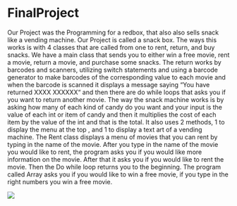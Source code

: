 # FinalProject
Our Project was the Programming for a redbox, that also also sells snack like a vending machine. Our Project is called a snack box. The ways this works is with 4 classes that are called from one to rent, return, and buy snacks. We have a main class that sends you to either win a free movie, rent a movie, return a movie, and purchase some snacks. The return works by barcodes and scanners, utilizing switch statements and using a barcode generator to make barcodes of the corresponding value to each movie and when the barcode is scanned it displays a message saying “You have returned XXXX XXXXXX“ and then there are do while loops that asks you if you want to return another movie. The way the snack machine works is by asking how many of each kind of candy do you want and your input is the value of each int or item of candy and then it multiplies the cost of each item by the value of the int and that is the total. It also uses 2 methods, 1 to display the menu at the top , and 1 to display a text art of a vending machine. The Rent class displays a menu of movies that you can rent by typing in the name of the movie. After you type in the name of the movie you would like to rent, the program asks you if you would like more information on the movie. After that it asks you if you would like to rent the movie. Then the Do while loop returns you to the beginning. The program called Array asks you if you would like to win a free movie, if you type in the right numbers you win a free movie. 

<img src="Redboox.jpg">

